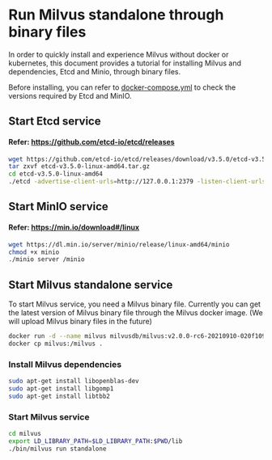 # Run Milvus standalone through binary files

In order to quickly install and experience Milvus without docker or kubernetes, this document provides a tutorial for installing Milvus and dependencies, Etcd and Minio, through binary files.

Before installing, you can refer to [docker-compose.yml](https://github.com/milvus-io/milvus/blob/master/deployments/docker/standalone/docker-compose.yml) to check the versions required by Etcd and MinIO.

## Start Etcd service

#### Refer: https://github.com/etcd-io/etcd/releases

```bash
wget https://github.com/etcd-io/etcd/releases/download/v3.5.0/etcd-v3.5.0-linux-amd64.tar.gz
tar zxvf etcd-v3.5.0-linux-amd64.tar.gz
cd etcd-v3.5.0-linux-amd64
./etcd -advertise-client-urls=http://127.0.0.1:2379 -listen-client-urls http://0.0.0.0:2379 --data-dir /etcd
```

## Start MinIO service

#### Refer: https://min.io/download#/linux

```bash
wget https://dl.min.io/server/minio/release/linux-amd64/minio
chmod +x minio
./minio server /minio
```

## Start Milvus standalone service

To start Milvus service, you need a Milvus binary file. Currently you can get the latest version of Milvus binary file through the Milvus docker image. (We will upload Milvus binary files in the future)

```bash
docker run -d --name milvus milvusdb/milvus:v2.0.0-rc6-20210910-020f109 /bin/bash
docker cp milvus:/milvus .
```

### Install Milvus dependencies

```bash
sudo apt-get install libopenblas-dev
sudo apt-get install libgomp1
sudo apt-get install libtbb2
```

### Start Milvus service

```bash
cd milvus
export LD_LIBRARY_PATH=$LD_LIBRARY_PATH:$PWD/lib
./bin/milvus run standalone
```
